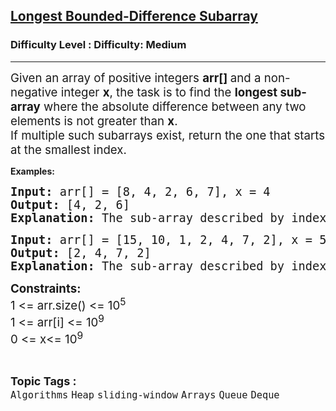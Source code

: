 <h2><a href="https://www.geeksforgeeks.org/problems/longest-bounded-difference-subarray/0">Longest Bounded-Difference Subarray</a></h2><h3>Difficulty Level : Difficulty: Medium</h3><hr><div class="problems_problem_content__Xm_eO"><p><span style="font-size: 14pt;">Given an array of positive integers <strong>arr[] </strong>and a non-negative integer <strong>x</strong>, the task is to find the <strong>longest sub-array</strong> where the absolute difference between any two elements is not greater than <strong>x</strong>. </span><br><span style="font-size: 14pt;">If multiple such subarrays exist, return the one that starts at the smallest index.</span></p>
<p><strong>Examples:&nbsp;</strong></p>
<pre><span style="font-size: 14pt;"><strong>Input: </strong>arr[] =<strong> </strong>[8, 4, 2, 6, 7], x = 4 </span><br><span style="font-size: 14pt;"><strong>Output: </strong>[4, 2, 6] </span><br><span style="font-size: 14pt;"><strong>Explanation: </strong>The sub-array described by index [1..3], i.e. [4, 2, 6] contains no such difference of two elements which is greater than 4.</span></pre>
<pre><span style="font-size: 14pt;"><strong>Input:</strong> arr[] =<strong> </strong>[15, 10, 1, 2, 4, 7, 2], x = 5 </span><br><span style="font-size: 14pt;"><strong>Output: </strong>[2, 4, 7, 2] </span><br><span style="font-size: 14pt;"><strong>Explanation: </strong>The sub-array described by indexes [3..6], i.e. [2, 4, 7, 2] contains no such difference of two elements which is greater than 5. </span></pre>
<p><span style="font-size: 14pt;"><strong>Constraints:<br></strong>1 &lt;= arr.size() &lt;= 10<sup>5<br></sup>1 &lt;= arr[i] &lt;=&nbsp;10<sup>9<br></sup>0 &lt;= x&lt;=&nbsp;10<sup>9</sup></span></p></div><br><p><span style=font-size:18px><strong>Topic Tags : </strong><br><code>Algorithms</code>&nbsp;<code>Heap</code>&nbsp;<code>sliding-window</code>&nbsp;<code>Arrays</code>&nbsp;<code>Queue</code>&nbsp;<code>Deque</code>&nbsp;
